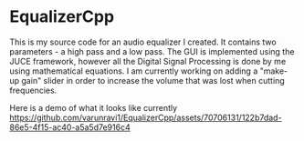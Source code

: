 # EqualizerCpp
This is my source code for an audio equalizer I created. It contains two parameters - a high pass and a low pass.
The GUI is implemented using the JUCE framework, however all the Digital Signal Processing is done by me using mathematical equations. 
I am currently working on adding a "make-up gain" slider in order to increase the volume that was lost when cutting frequencies. 

Here is a demo of what it looks like currently
https://github.com/varunravi1/EqualizerCpp/assets/70706131/122b7dad-86e5-4f15-ac40-a5a5d7e916c4

